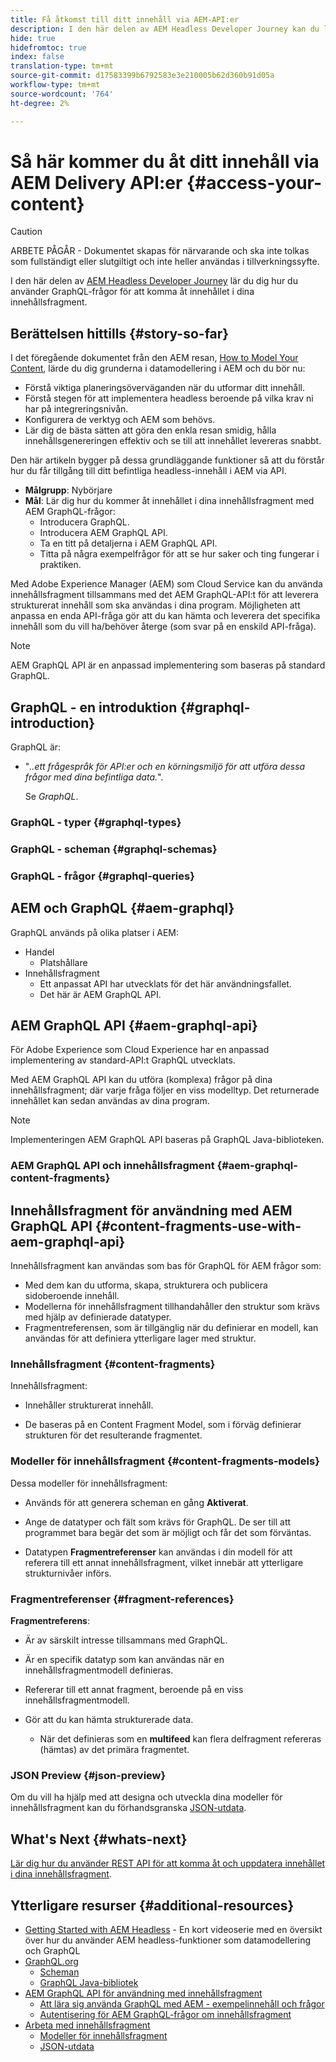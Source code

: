 ```yaml
---
title: Få åtkomst till ditt innehåll via AEM-API:er
description: I den här delen av AEM Headless Developer Journey kan du lära dig hur du använder GraphQL-frågor för att komma åt innehållet i innehållsfragment.
hide: true
hidefromtoc: true
index: false
translation-type: tm+mt
source-git-commit: d17583399b6792583e3e210005b62d360b91d05a
workflow-type: tm+mt
source-wordcount: '764'
ht-degree: 2%

---
```



# Så här kommer du åt ditt innehåll via AEM Delivery API:er {#access-your-content}

>[!CAUTION]
>
>ARBETE PÅGÅR - Dokumentet skapas för närvarande och ska inte tolkas som fullständigt eller slutgiltigt och inte heller användas i tillverkningssyfte.

I den här delen av [AEM Headless Developer Journey](#overview.md) lär du dig hur du använder GraphQL-frågor för att komma åt innehållet i dina innehållsfragment.

## Berättelsen hittills {#story-so-far}

I det föregående dokumentet från den AEM resan, [How to Model Your Content](model-your-content.md), lärde du dig grunderna i datamodellering i AEM och du bör nu:

* Förstå viktiga planeringsöverväganden när du utformar ditt innehåll.
* Förstå stegen för att implementera headless beroende på vilka krav ni har på integreringsnivån.
* Konfigurera de verktyg och AEM som behövs.
* Lär dig de bästa sätten att göra den enkla resan smidig, hålla innehållsgenereringen effektiv och se till att innehållet levereras snabbt.

Den här artikeln bygger på dessa grundläggande funktioner så att du förstår hur du får tillgång till ditt befintliga headless-innehåll i AEM via API.

* **Målgrupp**: Nybörjare
* **Mål**: Lär dig hur du kommer åt innehållet i dina innehållsfragment med AEM GraphQL-frågor:
   * Introducera GraphQL.
   * Introducera AEM GraphQL API.
   * Ta en titt på detaljerna i AEM GraphQL API.
   * Titta på några exempelfrågor för att se hur saker och ting fungerar i praktiken.

Med Adobe Experience Manager (AEM) som Cloud Service kan du använda innehållsfragment tillsammans med det AEM GraphQL-API:t för att leverera strukturerat innehåll som ska användas i dina program. Möjligheten att anpassa en enda API-fråga gör att du kan hämta och leverera det specifika innehåll som du vill ha/behöver återge (som svar på en enskild API-fråga).

>[!NOTE]
>AEM GraphQL API är en anpassad implementering som baseras på standard GraphQL.

## GraphQL - en introduktion {#graphql-introduction}

GraphQL är:

* &quot;*..ett frågespråk för API:er och en körningsmiljö för att utföra dessa frågor med dina befintliga data.*&quot;.

   Se *GraphQL*.

### GraphQL - typer {#graphql-types}

### GraphQL - scheman {#graphql-schemas}

### GraphQL - frågor {#graphql-queries}

## AEM och GraphQL {#aem-graphql}

GraphQL används på olika platser i AEM:

* Handel
   * Platshållare
* Innehållsfragment
   * Ett anpassat API har utvecklats för det här användningsfallet.
   * Det här är AEM GraphQL API.

## AEM GraphQL API {#aem-graphql-api}

För Adobe Experience som Cloud Experience har en anpassad implementering av standard-API:t GraphQL utvecklats.

Med AEM GraphQL API kan du utföra (komplexa) frågor på dina innehållsfragment; där varje fråga följer en viss modelltyp. Det returnerade innehållet kan sedan användas av dina program.

>[!NOTE]
>
>Implementeringen AEM GraphQL API baseras på GraphQL Java-biblioteken.

### AEM GraphQL API och innehållsfragment {#aem-graphql-content-fragments}

## Innehållsfragment för användning med AEM GraphQL API {#content-fragments-use-with-aem-graphql-api}

Innehållsfragment kan användas som bas för GraphQL för AEM frågor som:

* Med dem kan du utforma, skapa, strukturera och publicera sidoberoende innehåll.
* Modellerna för innehållsfragment tillhandahåller den struktur som krävs med hjälp av definierade datatyper.
* Fragmentreferensen, som är tillgänglig när du definierar en modell, kan användas för att definiera ytterligare lager med struktur.

### Innehållsfragment {#content-fragments}

Innehållsfragment:

* Innehåller strukturerat innehåll.

* De baseras på en Content Fragment Model, som i förväg definierar strukturen för det resulterande fragmentet.

### Modeller för innehållsfragment {#content-fragments-models}

Dessa modeller för innehållsfragment:

* Används för att generera scheman en gång **Aktiverat**.

* Ange de datatyper och fält som krävs för GraphQL. De ser till att programmet bara begär det som är möjligt och får det som förväntas.

* Datatypen **Fragmentreferenser** kan användas i din modell för att referera till ett annat innehållsfragment, vilket innebär att ytterligare strukturnivåer införs.

### Fragmentreferenser {#fragment-references}

**Fragmentreferens**:

* Är av särskilt intresse tillsammans med GraphQL.

* Är en specifik datatyp som kan användas när en innehållsfragmentmodell definieras.

* Refererar till ett annat fragment, beroende på en viss innehållsfragmentmodell.

* Gör att du kan hämta strukturerade data.

   * När det definieras som en **multifeed** kan flera delfragment refereras (hämtas) av det primära fragmentet.

### JSON Preview {#json-preview}

Om du vill ha hjälp med att designa och utveckla dina modeller för innehållsfragment kan du förhandsgranska [JSON-utdata](/help/assets/content-fragments/content-fragments-json-preview.md).

## What&#39;s Next {#whats-next}

[Lär dig hur du använder REST API för att komma åt och uppdatera innehållet i dina innehållsfragment](/help/implementing/developing/headless-journey/update-your-content.md).

## Ytterligare resurser {#additional-resources}

* [Getting Started with AEM Headless](https://experienceleague.adobe.com/docs/experience-manager-learn/getting-started-with-aem-headless/graphql/overview.html)  - En kort videoserie med en översikt över hur du använder AEM headless-funktioner som datamodellering och GraphQL
* [GraphQL.org](https://graphql.org)
   * [Scheman](https://graphql.org/learn/schema/)
   * [GraphQL Java-bibliotek](https://graphql.org/code/#java)
* [AEM GraphQL API för användning med innehållsfragment](/help/assets/content-fragments/graphql-api-content-fragments.md)
   * [Att lära sig använda GraphQL med AEM - exempelinnehåll och frågor](/help/assets/content-fragments/content-fragments-graphql-samples.md)
   * [Autentisering för AEM GraphQL-frågor om innehållsfragment](/help/assets/content-fragments/graphql-authentication-content-fragments.md)
* [Arbeta med innehållsfragment](/help/assets/content-fragments/content-fragments.md)
   * [Modeller för innehållsfragment](/help/assets/content-fragments/content-fragments-models.md)
   * [JSON-utdata](/help/assets/content-fragments/content-fragments-json-preview.md)
